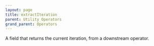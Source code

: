 ```yaml
---
layout: page
title: extractIteration
parent: Utility Operators
grand_parent: Operators
---
```


A field that returns the current iteration, from a downstream
operator.
